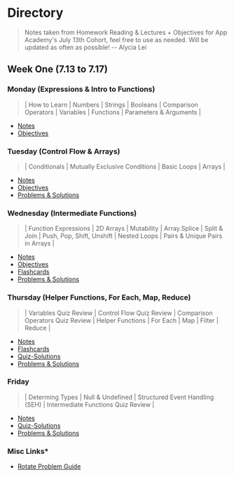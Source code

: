 # **Directory**

> Notes taken from Homework Reading & Lectures + Objectives for App Academy's July 13th Cohort, feel free to use as needed. Will be updated as often as possible!
> -- Alycia Lei

## **Week One** (7.13 to 7.17)

### **Monday** (Expressions & Intro to Functions)

> | How to Learn | Numbers | Strings | Booleans | Comparison Operators | Variables | Functions | Parameters & Arguments |

- [Notes](7.13-7.17/Monday/Notes.md)
- [Objectives](7.13-7.17/Monday/Objectives.md)

### **Tuesday** (Control Flow & Arrays)

> | Conditionals | Mutually Exclusive Conditions | Basic Loops | Arrays |

- [Notes](7.13-7.17/Tuesday/Notes.md)
- [Objectives](7.13-7.17/Tuesday/Objectives.md)
- [Problems & Solutions](7.13-7.17/Tuesday/Problem-Solutions.md)

### **Wednesday** (Intermediate Functions)

> | Function Expressions | 2D Arrays | Mutability | Array.Splice | Split & Join | Push, Pop, Shift, Unshift | Nested Loops | Pairs & Unique Pairs in Arrays |

- [Notes](7.13-7.17/Wednesday/Notes.md)
- [Objectives](7.13-7.17/Wednesday/Objectives.md)
- [Flashcards](7.13-7.17/Wednesday/Flashcards.md)
- [Problems & Solutions](7.13-7.17/Wednesday/Problem-Solutions.md)

### **Thursday** (Helper Functions, For Each, Map, Reduce)

> | Variables Quiz Review | Control Flow Quiz Review | Comparison Operators Quiz Review | Helper Functions | For Each | Map | Filter | Reduce |

- [Notes](7.13-7.17/Thursday/Notes.md)
- [Flashcards](7.13-7.17/Thursday/Flashcards.md)
- [Quiz-Solutions](7.13-7.17/Thursday/Quiz-Solutions.md)
- [Problems & Solutions](7.13-7.17/Thursday/Problem-Solutions.md)

### **Friday**

> | Determing Types | Null & Undefined | Structured Event Handling (SEH) | Intermediate Functions Quiz Review |

- [Notes](7.13-7.17/Friday/Notes.md)
- [Quiz-Solutions](7.13-7.17/Friday/Quiz-Solutions.md)
- [Problems & Solutions](7.13-7.17/Friday/Quiz-Solutions.md)

### **Misc Links\***

- [Rotate Problem Guide](7.13-7.17/Misc/Rotate-Guide.md)
